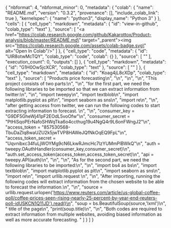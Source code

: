 {
  "nbformat": 4,
  "nbformat_minor": 0,
  "metadata": {
    "colab": {
      "name": "README.md",
      "version": "0.3.2",
      "provenance": [],
      "include_colab_link": true
    },
    "kernelspec": {
      "name": "python3",
      "display_name": "Python 3"
    }
  },
  "cells": [
    {
      "cell_type": "markdown",
      "metadata": {
        "id": "view-in-github",
        "colab_type": "text"
      },
      "source": [
        "<a href=\"https://colab.research.google.com/github/Kakarottox/Product-analysis/blob/master/README.md\" target=\"_parent\"><img src=\"https://colab.research.google.com/assets/colab-badge.svg\" alt=\"Open In Colab\"/></a>"
      ]
    },
    {
      "cell_type": "code",
      "metadata": {
        "id": "UlR8otwMcTQY",
        "colab_type": "code",
        "colab": {}
      },
      "source": [
        ""
      ],
      "execution_count": 0,
      "outputs": []
    },
    {
      "cell_type": "markdown",
      "metadata": {
        "id": "G1H0Ow5jcXCR",
        "colab_type": "text"
      },
      "source": [
        ""
      ]
    },
    {
      "cell_type": "markdown",
      "metadata": {
        "id": "Koag4jL8cXDp",
        "colab_type": "text"
      },
      "source": [
        "Products price forecasting\n",
        "\n",
        "\n",
        "\n",
        "This project consists of two parts:\n",
        "\n",
        "for the first part, we need the following libraries to be imported so that we can extract information from twitter:\n",
        "\n",
        "import tweepy\n",
        "import textblob\n",
        "import matplotlib.pyplot as plt\n",
        "import seaborn as sns\n",
        "import re\n",
        "\n",
        "after getting access from twitter, we can run the following codes to start extracting information to forecast. \n",
        "\n",
        "consumer_key = \"G9DF5GheWj41pF2EOdL5voOfw\"\n",
        "consumer_secret = \"PtHiSqoPErNafoSHWqTka6o4ccthug19u4NgQ4r9L6onFWngJ2\"\n",
        "access_token = \"857530568-TbuDaZIq8waUZU2k5jwTVP8HAWeJQfNkOqEQ9FpL\"\n",
        "access_token_secret = \"Uqvnibxc34fuLjWOYMg9cN6LkwRJmcHc7lzYUMmPlBWkQ\"\n",
        "auth = tweepy.OAuthHandler(consumer_key,consumer_secret)\n",
        "auth.set_access_token(access_token,access_token_secret)\n",
        "api = tweepy.API(auth)\n",
        "\n",
        "\n",
        "As for the second part, we need the following  libraries to be imported:\n",
        "\n",
        "import bs4 as bs\n",
        "import textblob\n",
        "import matplotlib.pyplot as plt\n",
        "import seaborn as sns\n",
        "import re\n",
        "import urllib.request   \n",
        "\n",
        "After importing, running the following codes will extract information from the chosen website to be able to forecast the information.\n",
        "\n",
        "source = urllib.request.urlopen('https://www.reuters.com/article/us-global-coffee-poll/coffee-prices-seen-rising-nearly-25-percent-by-year-end-reuters-poll-idUSKCN1Q11JD').read()\n",
        "soup = bs.BeautifulSoup(source,'lxml')\n",
        " title of the page\n",
        "print(soup.title)\n",
        "\n",
        "Both codes are required to extract information from multiple websites, avoiding biased information as well as more accurate forecasting. "
      ]
    }
  ]
}